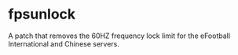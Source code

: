 # fpsunlock
 A patch that removes the 60HZ frequency lock limit for the eFootball International and Chinese servers.
